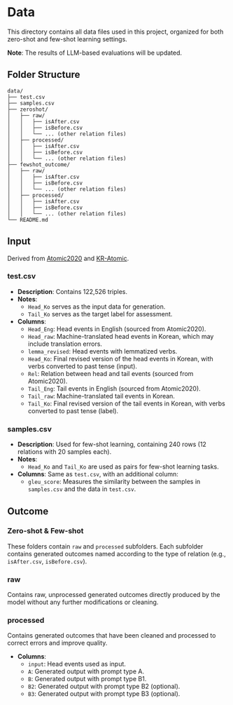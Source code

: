# Data
This directory contains all data files used in this project, organized for both zero-shot and few-shot learning settings.

**Note**: The results of LLM-based evaluations will be updated.

## Folder Structure

```plaintext
data/
├── test.csv
├── samples.csv
├── zeroshot/
│   ├── raw/
│   │   ├── isAfter.csv
│   │   ├── isBefore.csv
│   │   └── ... (other relation files)
│   ├── processed/
│   │   ├── isAfter.csv
│   │   ├── isBefore.csv
│   │   └── ... (other relation files)
├── fewshot_outcome/
│   ├── raw/
│   │   ├── isAfter.csv
│   │   ├── isBefore.csv
│   │   └── ... (other relation files)
│   ├── processed/
│   │   ├── isAfter.csv
│   │   ├── isBefore.csv
│   │   └── ... (other relation files)
└── README.md
```

## Input
Derived from [Atomic2020](https://github.com/allenai/comet-atomic-2020) and [KR-Atomic](https://github.com/koreankiwi99/KR-Atomic).

### test.csv
- **Description**: Contains 122,526 triples.
- **Notes**:
  - `Head_Ko` serves as the input data for generation.
  - `Tail_Ko` serves as the target label for assessment.
- **Columns**:
  - `Head_Eng`: Head events in English (sourced from Atomic2020).
  - `Head_raw`: Machine-translated head events in Korean, which may include translation errors.
  - `lemma_revised`: Head events with lemmatized verbs.
  - `Head_Ko`: Final revised version of the head events in Korean, with verbs converted to past tense (input).
  - `Rel`: Relation between head and tail events (sourced from Atomic2020).
  - `Tail_Eng`: Tail events in English (sourced from Atomic2020).
  - `Tail_raw`: Machine-translated tail events in Korean.
  - `Tail_Ko`: Final revised version of the tail events in Korean, with verbs converted to past tense (label).

### samples.csv
- **Description**: Used for few-shot learning, containing 240 rows (12 relations with 20 samples each).
- **Notes**:
  - `Head_Ko` and `Tail_Ko` are used as pairs for few-shot learning tasks.
- **Columns**: Same as `test.csv`, with an additional column:
  - `gleu_score`: Measures the similarity between the samples in `samples.csv` and the data in `test.csv`.

## Outcome
### Zero-shot & Few-shot
These folders contain `raw` and `processed` subfolders. Each subfolder contains generated outcomes named according to the type of relation (e.g., `isAfter.csv`, `isBefore.csv`).

### raw
Contains raw, unprocessed generated outcomes directly produced by the model without any further modifications or cleaning.

### processed
Contains generated outcomes that have been cleaned and processed to correct errors and improve quality.

- **Columns**:
  - `input`: Head events used as input.
  - `A`: Generated output with prompt type A.
  - `B`: Generated output with prompt type B1.
  - `B2`: Generated output with prompt type B2 (optional).
  - `B3`: Generated output with prompt type B3 (optional).
